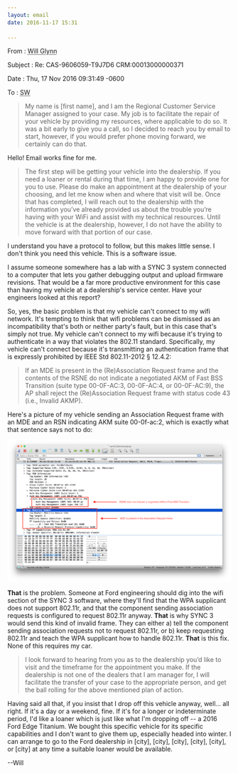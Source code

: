 ```yaml
---
layout: email
date: 2016-11-17 15:31

---
```

From
: <abbr class='person' title='me'>Will Glynn</abbr>

Subject
: Re: CAS-9606059-T9J7D6 CRM:00013000000371

Date
: Thu, 17 Nov 2016 09:31:49 -0600

To
: <abbr class='person' title='Regional Customer Service Manager #1, Ford Customer Relationship Center'>SW</abbr>


> My name is <span class='redacted' title='(redacted)'>[first name]</span>, and I am the Regional Customer Service Manager assigned to your case. My job is to facilitate the repair of your vehicle by providing my resources, where applicable to do so. It was a bit early to give you a call, so I decided to reach you by email to start, however, if you would prefer phone moving forward, we certainly can do that. 

Hello! Email works fine for me.

> The first step will be getting your vehicle into the dealership. If you need a loaner or rental during that time, I am happy to provide one for you to use. Please do make an appointment at the dealership of your choosing, and let me know when and where that visit will be. Once that has completed, I will reach out to the dealership with the information you’ve already provided us about the trouble you’re having with your WiFi and assist with my technical resources. Until the vehicle is at the dealership, however, I do not have the ability to move forward with that portion of our case.

I understand you have a protocol to follow, but this makes little sense. I don't think you need this vehicle. This is a software issue.

I assume someone somewhere has a lab with a SYNC 3 system connected to a computer that lets you gather debugging output and upload firmware revisions. That would be a far more productive environment for this case than having my vehicle at a dealership's service center. Have your engineers looked at this report?

So, yes, the basic problem is that my vehicle can't connect to my wifi network. It's tempting to think that wifi problems can be dismissed as an incompatibility that's both or neither party's fault, but in this case that's simply not true. My vehicle can't connect to my wifi because it's trying to authenticate in a way that violates the 802.11 standard. Specifically, my vehicle can't connect because it's transmitting an authentication frame that is expressly prohibited by IEEE Std 802.11-2012 § 12.4.2:

> If an MDE is present in the (Re)Association Request frame and the contents of the RSNE do not indicate a negotiated AKM of Fast BSS Transition (suite type 00-0F-AC:3, 00-0F-AC:4, or 00-0F-AC:9), the AP shall reject the (Re)Association Request frame with status code 43 (i.e., Invalid AKMP). 

Here's a picture of my vehicle sending an Association Request frame with an MDE and an RSN indicating AKM suite 00-0f-ac:2, which is exactly what that sentence says not to do:

<img src="/assets/images/problem.png">

**That** is the problem. Someone at Ford engineering should dig into the wifi section of the SYNC 3 software, where they'll find that the WPA supplicant does not support 802.11r, and that the component sending association requests is configured to request 802.11r anyway. **That** is why SYNC 3 would send this kind of invalid frame. They can either a) tell the component sending association requests not to request 802.11r, or b) keep requesting 802.11r and teach the WPA supplicant how to handle 802.11r. **That** is this fix. None of this requires my car.

> I look forward to hearing from you as to the dealership you’d like to visit and the timeframe for the appointment you make. If the dealership is not one of the dealers that I am manager for, I will facilitate the transfer of your case to the appropriate person, and get the ball rolling for the above mentioned plan of action. 

Having said all that, if you insist that I drop off this vehicle anyway, well… all right. If it's a day or a weekend, fine. If it's for a longer or indeterminate period, I'd like a loaner which is just like what I'm dropping off -- a 2016 Ford Edge Titanium. We bought this specific vehicle for its specific capabilities and I don't want to give them up, especially headed into winter. I can arrange to go to the Ford dealership in <span class='redacted' title='(redacted)'>[city]</span>, <span class='redacted' title='(redacted)'>[city]</span>, <span class='redacted' title='(redacted)'>[city]</span>, <span class='redacted' title='(redacted)'>[city]</span>, <span class='redacted' title='(redacted)'>[city]</span>, or <span class='redacted' title='(redacted)'>[city]</span> at any time a suitable loaner would be available.

--Will 


